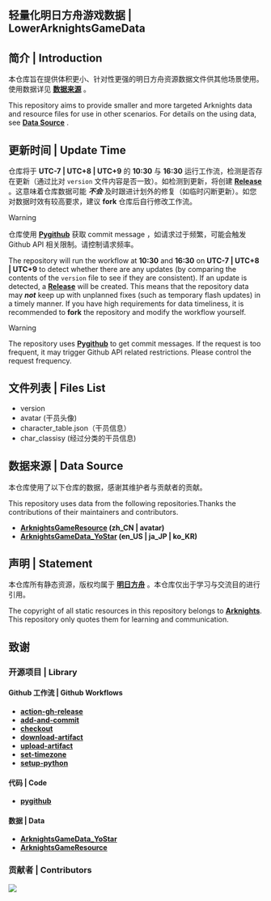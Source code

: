## 轻量化明日方舟游戏数据 | LowerArknightsGameData

## 简介 | Introduction
本仓库旨在提供体积更小、针对性更强的明日方舟资源数据文件供其他场景使用。使用数据详见 **[数据来源](#数据来源--data-source)** 。

This repository aims to provide smaller and more targeted Arknights data and resource files for use in other scenarios. For details on the using data, see **[Data Source](#数据来源--data-source)** .

## 更新时间 | Update Time
仓库将于 **UTC-7 | UTC+8 | UTC+9** 的 **10:30** 与 **16:30** 运行工作流，检测是否存在更新（通过比对 `version` 文件内容是否一致）。如检测到更新，将创建 **[Release](https://github.com/weinibuliu/ArknightsGameData/releases)** 。这意味着仓库数据可能 ***不会*** 及时跟进计划外的修复（如临时闪断更新）。如您对数据时效有较高要求，建议 **fork** 仓库后自行修改工作流。

>[!WARNING]
仓库使用 **[Pygithub](https://github.com/PyGithub/PyGithub)** 获取 commit message ，如请求过于频繁，可能会触发 Github API 相关限制。请控制请求频率。

The repository will run the workflow at **10:30** and **16:30** on **UTC-7 | UTC+8 | UTC+9** to detect whether there are any updates (by comparing the contents of the `version` file to see if they are consistent). If an update is detected, a **[Release](https://github.com/weinibuliu/ArknightsGameData/releases)** will be created. This means that the repository data may ***not*** keep up with unplanned fixes (such as temporary flash updates) in a timely manner. If you have high requirements for data timeliness, it is recommended to **fork** the repository and modify the workflow yourself.

>[!WARNING]
The repository uses **[Pygithub](https://github.com/PyGithub/PyGithub)** to get commit messages. If the request is too frequent, it may trigger Github API related restrictions. Please control the request frequency.

## 文件列表 | Files List
- version
- avatar (干员头像)
- character_table.json（干员信息）
- char_classisy (经过分类的干员信息)

## 数据来源 | Data Source
本仓库使用了以下仓库的数据，感谢其维护者与贡献者的贡献。

This repository uses data from the following repositories.Thanks the contributions of their maintainers and contributors.

- **[ArknightsGameResource](https://github.com/yuanyan3060/ArknightsGameResource) (zh_CN | avatar)**
- **[ArknightsGameData_YoStar](https://github.com/Kengxxiao/ArknightsGameData_YoStar) (en_US | ja_JP | ko_KR)**

## 声明 | Statement
本仓库所有静态资源，版权均属于 **[明日方舟](https://ak.hypergryph.com)** 。本仓库仅出于学习与交流目的进行引用。

The copyright of all static resources in this repository belongs to **[Arknights](https://ak.hypergryph.com)**. This repository only quotes them for learning and communication.

## 致谢
### 开源项目 | Library

#### Github 工作流 | Github Workflows
- **[action-gh-release](https://github.com/softprops/action-gh-release)**
- **[add-and-commit](https://github.com/EndBug/add-and-commit)**
- **[checkout](https://github.com/actions/checkout)**
- **[download-artifact](https://github.com/actions/download-artifact)**
- **[upload-artifact](https://github.com/actions/upload-artifact)**
- **[set-timezone](https://github.com/szenius/set-timezone)**
- **[setup-python](https://github.com/actions/setup-python)**

#### 代码 | Code
- **[pygithub](https://github.com/PyGithub/PyGithub)**

#### 数据 | Data
- **[ArknightsGameData_YoStar](https://github.com/Kengxxiao/ArknightsGameData_YoStar)**
- **[ArknightsGameResource](https://github.com/yuanyan3060/ArknightsGameResource)**

### 贡献者 | Contributors
<a href="https://github.com/weinibuliu/ArknightsGameData/graphs/contributors">
  <img src="https://contrib.rocks/image?repo=weinibuliu/ArknightsGameData&max=1000" />
</a>